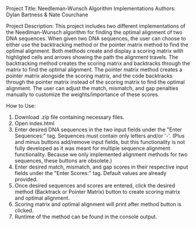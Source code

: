 Project Title: Needleman-Wunsch Algorithm Implementations
Authors: Dylan Bartness & Nate Courchane

Project Description: This project includes two different implementations of the Needlman-Wunsch algorithm for finding the optimal alignment of two DNA sequences. When given two DNA sequences,
the user can choose to either use the backtracking method or the pointer matrix method to find the optimal alignment. Both methods create and display a scoring matrix with highligted cells and arrows
showing the path the alignment travels. The backtracking method creates the scoring matrix and backtracks through the matrix to find the optimal alignment. The pointer matrix method creates a pointer
matrix alongside the scoring matrix, and the code backtracks through the pointer matrix instead of the scoring matrix to find the optimal alignment. The user can adjust the match, mismatch, and gap
penalties manually to customize the weights/importance of these scores.

How to Use: 
1. Download .zip file containing necessary files.
2. Open index.html
3. Enter desired DNA sequences in the two input fields under the "Enter Sequences:" tag. Sequences must contain only letters and/or '-'. (Plus and minus buttons add/remove input fields, but this functionality
   is not fully developed as it was meant for multiple sequence alignment functionality. Because we only implemented alignment methods for two sequences, these buttons are obsolete.)
5. Enter desired match, mismatch, and gap scores in their respective input fields under the "Enter Scores:" tag. Default values are already provided.
6. Once desired sequences and scores are entered, click the desired method (Backtrack or Pointer Matrix) button to create scoring matrix and optimal alignment.
7. Scoring matrix and optimal alignment will print after method button is clicked.
8. Runtime of the method can be found in the console output.
